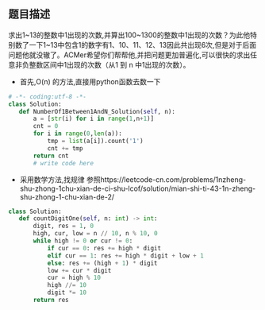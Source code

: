 ## 题目描述
求出1\~13的整数中1出现的次数,并算出100\~1300的整数中1出现的次数？为此他特别数了一下1~13中包含1的数字有1、10、11、12、13因此共出现6次,但是对于后面问题他就没辙了。ACMer希望你们帮帮他,并把问题更加普遍化,可以很快的求出任意非负整数区间中1出现的次数（从1 到 n 中1出现的次数）。

- 首先,O(n) 的方法,直接用python函数去数一下
 ```python
 # -*- coding:utf-8 -*-
class Solution:
    def NumberOf1Between1AndN_Solution(self, n):
        a = [str(i) for i in range(1,n+1)]
        cnt = 0
        for i in range(0,len(a)):
            tmp = list(a[i]).count('1')
            cnt += tmp
        return cnt
        # write code here
 ```
 - 采用数学方法,找规律
 参照https://leetcode-cn.com/problems/1nzheng-shu-zhong-1chu-xian-de-ci-shu-lcof/solution/mian-shi-ti-43-1n-zheng-shu-zhong-1-chu-xian-de-2/
 
 ```python 
 class Solution:
    def countDigitOne(self, n: int) -> int:
        digit, res = 1, 0
        high, cur, low = n // 10, n % 10, 0
        while high != 0 or cur != 0:
            if cur == 0: res += high * digit
            elif cur == 1: res += high * digit + low + 1
            else: res += (high + 1) * digit
            low += cur * digit
            cur = high % 10
            high //= 10
            digit *= 10
        return res
 ```
